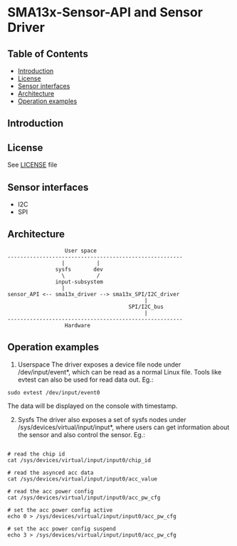 # SMA13x-Sensor-API and Sensor Driver

## Table of Contents
 - [Introduction](#Intro)
 - [License](#License)
 - [Sensor interfaces](#interfaces)
 - [Architecture](#Architecture)
 - [Operation examples](#examples)

## Introduction <a name=Intro></a>


## License <a name=License></a>
See [LICENSE](LICENSE.md) file

## Sensor interfaces <a name=interfaces></a>
* I2C
* SPI

## Architecture <a name=Architecture></a>
```
                  User space
-------------------------------------------------------
                 |          |
               sysfs       dev
                 \          /
               input-subsystem
	             |
sensor_API <-- sma13x_driver --> sma13x_SPI/I2C_driver
                                           |
                                      SPI/I2C_bus
                                           |
-------------------------------------------------------
                  Hardware
```
## Operation examples <a name=examples></a>
1. Userspace
The driver exposes a device file node under /dev/input/event*, which can be read as a normal Linux file. Tools like evtest can also be used for read data out. Eg.:
```
sudo evtest /dev/input/event0
```
The data will be displayed on the console with timestamp.

2. Sysfs
The driver also exposes a set of sysfs nodes under /sys/devices/virtual/input/input*, where users can get information about the sensor and also control the sensor. Eg.:

```

# read the chip id
cat /sys/devices/virtual/input/input0/chip_id

# read the asynced acc data 
cat /sys/devices/virtual/input/input0/acc_value

# read the acc power config 
cat /sys/devices/virtual/input/input0/acc_pw_cfg

# set the acc power config active 
echo 0 > /sys/devices/virtual/input/input0/acc_pw_cfg

# set the acc power config suspend 
echo 3 > /sys/devices/virtual/input/input0/acc_pw_cfg
```

